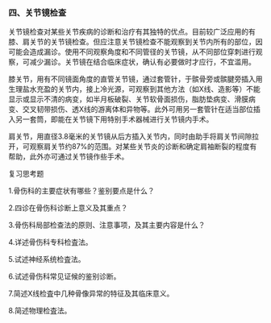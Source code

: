 ### 四、关节镜检查

关节镜检查对某些关节疾病的诊断和治疗有其独特的优点。目前较广泛应用的有膝、肩关节的关节镜检查。但应注意关节镜检查不能观察到关节内所有的部位，因可能会造成漏诊。使用不同观察角度和不同管径的关节镜，从不同部位穿刺进行观察，可减少漏诊。关节镜在结合临床症状，确认有必要做时才应行，不宜滥用。

膝关节，用有不同镜面角度的直管关节镜，通过套管针，于髌骨旁或髌腱旁插入用生理盐水充盈的关节内，接上冷光源，可观察到其他方法（如X线、造影等）不能显示或显示不清的病变，如半月板破裂、关节软骨面损伤，脂肪垫病变、滑膜病变、交叉韧带损伤、透X线的游离体和异物等。此外可用另一套管针在适当部位插入另一套筒，即能在关节镜下用特别手术器械进行关节镜内手术。

肩关节，用直径3.8毫米的关节镜从后方插入关节内，同时由助手将肩关节间隙拉开，可观察肩关节约87%的范围。对某些关节炎的诊断和确定肩袖断裂的程度有帮助，此外亦可通过关节镜作些手术。

复习思考题

1.骨伤科的主要症状有哪些？鉴别要点是什么？

2.四诊在骨伤科诊断上意义及其重点？

3.骨伤科局部检查法的原则、注意事项，及其主要内容是什么？

4.详述骨伤科专科检査法。

5.试述神经系统检査法。

6.试述骨伤科常见证候的鉴别诊断。

7.简述X线检査中几种骨像异常的特征及其临床意义。

8.简述物理检査法。